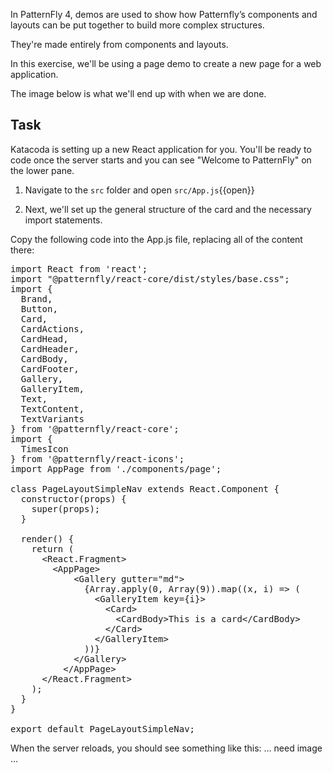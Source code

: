 In PatternFly 4, demos are used to show how Patternfly’s components and layouts can be put together to build more complex structures.

They're made entirely from components and layouts.

In this exercise, we'll be using a page demo to create a new page for a web application.

The image below is what we'll end up with when we are done.

## Task
Katacoda is setting up a new React application for you. You'll be ready to code once the server starts and you can see "Welcome to PatternFly" on the lower pane.

1) Navigate to the `src` folder and open `src/App.js`{{open}}

2) Next, we'll set up the general structure of the card and the necessary import statements.

Copy the following code into the App.js file, replacing all of the content there:

<pre class="file" data-filename="App.js" data-target="replace">
import React from 'react';
import "@patternfly/react-core/dist/styles/base.css";
import {
  Brand,
  Button,
  Card,
  CardActions,
  CardHead,
  CardHeader,
  CardBody,
  CardFooter,
  Gallery,
  GalleryItem,
  Text,
  TextContent,
  TextVariants
} from '@patternfly/react-core';
import {
  TimesIcon
} from '@patternfly/react-icons';
import AppPage from './components/page';

class PageLayoutSimpleNav extends React.Component {
  constructor(props) {
    super(props);
  }

  render() {
    return (
      &lt;React.Fragment&gt;
        &lt;AppPage&gt;
            &lt;Gallery gutter=&quot;md&quot;&gt;
              {Array.apply(0, Array(9)).map((x, i) =&gt; (
                &lt;GalleryItem key={i}&gt;
                  &lt;Card&gt;
                    &lt;CardBody&gt;This is a card&lt;/CardBody&gt;
                  &lt;/Card&gt;
                &lt;/GalleryItem&gt;
              ))}
            &lt;/Gallery&gt;
          &lt;/AppPage&gt;
      &lt;/React.Fragment&gt;
    );
  }
}

export default PageLayoutSimpleNav;
</pre>

When the server reloads, you should see something like this:
...  need image ...
